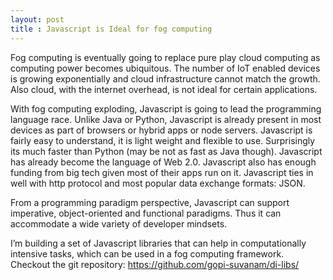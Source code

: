 ```yaml
---
layout: post
title : Javascript is Ideal for fog computing
---
```


Fog computing is eventually going to replace pure play cloud computing as computing power becomes ubiquitous. The number of IoT enabled devices is growing exponentially and cloud infrastructure cannot match the growth. Also cloud, with the internet overhead, is not ideal for certain applications.

With fog computing exploding, Javascript is going to lead the programming language race. Unlike Java or Python, Javascript is already present in most devices as part of browsers or hybrid apps or node servers. Javascript is fairly easy to understand, it is light weight and flexible to use. Surprisingly its much faster than Python (may be not as fast as Java though). Javascript has already become the language of Web 2.0. Javascript also has enough funding from big tech given most of their apps run on it. Javascript ties in well with http protocol and most popular data exchange formats: JSON.

From a programming paradigm perspective, Javascript can support imperative, object-oriented and functional paradigms. Thus it can accommodate a wide variety of developer mindsets.

I’m building a set of Javascript libraries that can help in computationally intensive tasks, which can be used in a fog computing framework. Checkout the git repository:
https://github.com/gopi-suvanam/di-libs/

